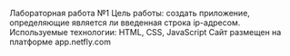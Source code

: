 Лабораторная работа №1
Цель работы: создать приложение, определяющие является ли введенная строка ip-адресом.
Используемые технологии: HTML, CSS, JavaScript
Сайт размещен на платформе app.netfly.com
